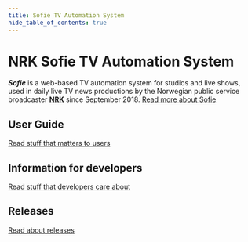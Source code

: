 ```yaml
---
title: Sofie TV Automation System
hide_table_of_contents: true
---
```


# NRK Sofie TV Automation System

_**Sofie**_ is a web-based TV automation system for studios and live shows, used in daily live TV news productions by the Norwegian public&nbsp;service broadcaster [**NRK**](https://www.nrk.no/about/) since September 2018. [Read more about Sofie](/docs/about-sofie)

## User Guide
[Read stuff that matters to users](/docs/user-guide/intro)

## Information for developers
[Read stuff that developers care about](/docs/for-developers/intro)

## Releases
[Read about releases](/releases/old_releases)